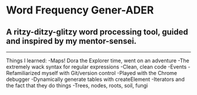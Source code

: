 # Word Frequency Gener-ADER
## A ritzy-ditzy-glitzy word processing tool, guided and inspired by my mentor-sensei.

********************************************************

Things I learned: 
    -Maps! Dora the Explorer time, went on an adventure
    -The extremely wack syntax for regular expressions
    -Clean, clean code
    -Events
    -Refamiliarized myself with Git/version control
    -Played with the Chrome debugger
    -Dynamically generate tables with createElement
    -Iterators and the fact that they do things
    -Trees, nodes, roots, soil, fungi
